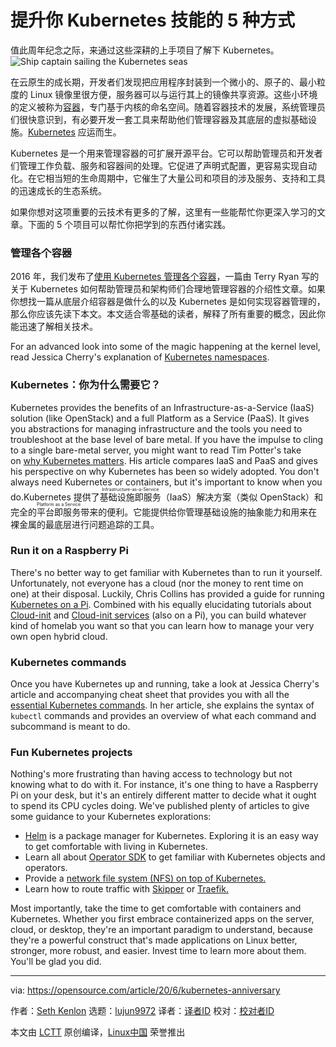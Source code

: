 [#]: collector: "lujun9972"
[#]: translator: "lxbwolf"
[#]: reviewer: " "
[#]: publisher: " "
[#]: url: " "
[#]: subject: "5 ways to boost your Kubernetes knowledge"
[#]: via: "https://opensource.com/article/20/6/kubernetes-anniversary"
[#]: author: "Seth Kenlon https://opensource.com/users/seth"

提升你 Kubernetes 技能的 5 种方式
======
值此周年纪念之际，来通过这些深耕的上手项目了解下 Kubernetes。
![Ship captain sailing the Kubernetes seas][1]

在云原生的成长期，开发者们发现把应用程序封装到一个微小的、原子的、最小粒度的 Linux 镜像里很方便，服务器可以与运行其上的镜像共享资源。这些小环境的定义被称为[容器][2]，专门基于内核的命名空间。随着容器技术的发展，系统管理员们很快意识到，有必要开发一套工具来帮助他们管理容器及其底层的虚拟基础设施。[Kubernetes][3] 应运而生。

Kubernetes 是一个用来管理容器的可扩展开源平台。它可以帮助管理员和开发者们管理工作负载、服务和容器间的处理。它促进了声明式配置，更容易实现自动化。在它相当短的生命周期中，它催生了大量公司和项目的涉及服务、支持和工具的迅速成长的生态系统。

如果你想对这项重要的云技术有更多的了解，这里有一些能帮忙你更深入学习的文章。下面的 5 个项目可以帮忙你把学到的东西付诸实践。

### 管理各个容器

2016 年，我们发布了[使用 Kubernetes 管理各个容器][4]，一篇由 Terry Ryan 写的关于 Kubernetes 如何帮助管理员和架构师们合理地管理容器的介绍性文章。如果你想找一篇从底层介绍容器是做什么的以及 Kubernetes 是如何实现容器管理的，那么你应该先读下本文。本文适合零基础的读者，解释了所有重要的概念，因此你能迅速了解相关技术。

For an advanced look into some of the magic happening at the kernel level, read Jessica Cherry's explanation of [Kubernetes namespaces][5].

### Kubernetes：你为什么需要它？

Kubernetes provides the benefits of an Infrastructure-as-a-Service (IaaS) solution (like OpenStack) and a full Platform as a Service (PaaS). It gives you abstractions for managing infrastructure and the tools you need to troubleshoot at the base level of bare metal. If you have the impulse to cling to a single bare-metal server, you might want to read Tim Potter's take on [why Kubernetes matters][6]. His article compares IaaS and PaaS and gives his perspective on why Kubernetes has been so widely adopted. You don't always need Kubernetes or containers, but it's important to know when you do.Kubernetes 提供了<ruby>基础设施即服务<rt>Infrastructure-as-a-Service</rt></ruby>（IaaS）解决方案（类似 OpenStack）和完全的<ruby>平台即服务<rt>Platform as a Service</rt></ruby>带来的便利。它能提供给你管理基础设施的抽象能力和用来在裸金属的最底层进行问题追踪的工具。

### Run it on a Raspberry Pi

There's no better way to get familiar with Kubernetes than to run it yourself. Unfortunately, not everyone has a cloud (nor the money to rent time on one) at their disposal. Luckily, Chris Collins has provided a guide for running [Kubernetes on a Pi][7]. Combined with his equally elucidating tutorials about [Cloud-init][8] and [Cloud-init services][9] (also on a Pi), you can build whatever kind of homelab you want so that you can learn how to manage your very own open hybrid cloud.

### Kubernetes commands

Once you have Kubernetes up and running, take a look at Jessica Cherry's article and accompanying cheat sheet that provides you with all the [essential Kubernetes commands][10]. In her article, she explains the syntax of `kubectl` commands and provides an overview of what each command and subcommand is meant to do.

### Fun Kubernetes projects

Nothing's more frustrating than having access to technology but not knowing what to do with it. For instance, it's one thing to have a Raspberry Pi on your desk, but it's an entirely different matter to decide what it ought to spend its CPU cycles doing. We've published plenty of articles to give some guidance to your Kubernetes explorations:

  * [Helm][11] is a package manager for Kubernetes. Exploring it is an easy way to get comfortable with living in Kubernetes.
  * Learn all about [Operator SDK][12] to get familiar with Kubernetes objects and operators.
  * Provide a [network file system (NFS) on top of Kubernetes.][13]
  * Learn how to route traffic with [Skipper][14] or [Traefik.][15]



Most importantly, take the time to get comfortable with containers and Kubernetes. Whether you first embrace containerized apps on the server, cloud, or desktop, they're an important paradigm to understand, because they're a powerful construct that's made applications on Linux better, stronger, more robust, and easier. Invest time to learn more about them. You'll be glad you did.

--------------------------------------------------------------------------------

via: https://opensource.com/article/20/6/kubernetes-anniversary

作者：[Seth Kenlon][a]
选题：[lujun9972][b]
译者：[译者ID](https://github.com/译者ID)
校对：[校对者ID](https://github.com/校对者ID)

本文由 [LCTT](https://github.com/LCTT/TranslateProject) 原创编译，[Linux中国](https://linux.cn/) 荣誉推出

[a]: https://opensource.com/users/seth
[b]: https://github.com/lujun9972
[1]: https://opensource.com/sites/default/files/styles/image-full-size/public/lead-images/ship_captain_devops_kubernetes_steer.png?itok=LAHfIpek "Ship captain sailing the Kubernetes seas"
[2]: https://opensource.com/article/18/11/behind-scenes-linux-containers
[3]: https://opensource.com/resources/what-is-kubernetes
[4]: https://opensource.com/life/16/9/containing-container-chaos-kubernetes
[5]: https://opensource.com/article/19/12/kubernetes-namespaces
[6]: https://opensource.com/article/17/6/introducing-kubernetes
[7]: https://opensource.com/article/20/6/kubernetes-raspberry-pi
[8]: https://opensource.com/article/20/5/cloud-init-raspberry-pi-homelab
[9]: https://opensource.com/article/20/5/create-simple-cloud-init-service-your-homelab
[10]: https://opensource.com/article/20/5/kubectl-cheat-sheet
[11]: https://opensource.com/article/20/2/kubectl-helm-commands
[12]: https://opensource.com/article/20/3/kubernetes-operator-sdk
[13]: https://opensource.com/article/20/6/kubernetes-nfs-client-provisioning
[14]: https://opensource.com/article/20/4/http-kubernetes-skipper
[15]: https://opensource.com/article/20/3/kubernetes-traefik
